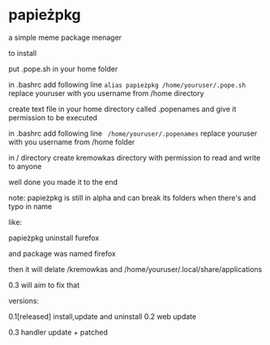 # papieżpkg
a simple meme package menager

to install

put .pope.sh in your home folder

in .bashrc add following line ```alias papieżpkg /home/youruser/.pope.sh```       replace youruser with you username from /home directory

create text file in your home directory called .popenames and give it permission to be executed

in .bashrc add following line ``` /home/youruser/.popenames```       replace youruser with you username from /home folder

in / directory create kremowkas directory with permission to read and write to anyone

well done you made it to the end

note: papieżpkg is still in alpha and can break its folders when there's and typo in name

like:

papieżpkg uninstall furefox

and package was named firefox

then it will delate /kremowkas and /home/youruser/.local/share/applications

0.3 will aim to fix that




versions:

0.1[released] install,update and uninstall
0.2 web update

0.3 handler update + patched


